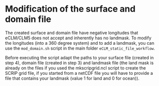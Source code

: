 # Modification of the surface and domain file

The created surface and domain file have negative longitudes that eCLM/CLM5 does not accept and inherently has no landmask. To modify the longitudes (into a 360 degree system) and to add a landmask, you can use the `mod_domain.sh` script in the main folder `eCLM_static_file_workflow`.

Before executing the script adapt the paths to your surface file (created in step 4), domain file (created in step 3) and landmask file (the land mask is already on the files if you used the mkscripgrid.ncl script to create the SCRIP grid file, if you started from a netCDF file you will have to provide a file that contains your landmask (value 1 for land and 0 for ocean)).